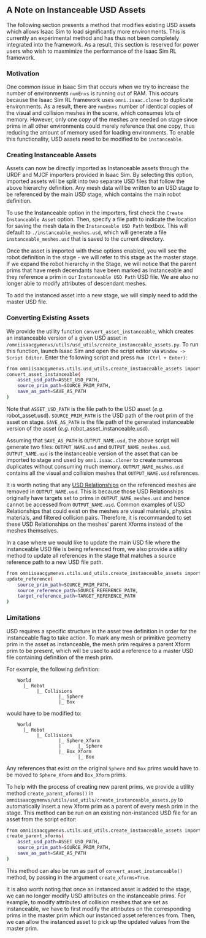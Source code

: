## A Note on Instanceable USD Assets

The following section presents a method that modifies existing USD assets 
which allows Isaac Sim to load significantly more environments. This is currently
an experimental method and has thus not been completely integrated into the 
framework. As a result, this section is reserved for power users who wish to 
maxmimize the performance of the Isaac Sim RL framework. 


### Motivation

One common issue in Isaac Sim that occurs when we try to increase 
the number of environments `numEnvs` is running out of RAM. This occurs because 
the Isaac Sim RL framework uses `omni.isaac.cloner` to duplicate environments. 
As a result, there are `numEnvs` number of identical copies of the visual and 
collision meshes in the scene, which consumes lots of memory. However, only one
copy of the meshes are needed on stage since prims in all other environments could 
merely reference that one copy, thus reducing the amount of memory used for loading 
environments. To enable this functionality, USD assets need to be modified to be
`instanceable`.


### Creating Instanceable Assets

Assets can now be directly imported as Instanceable assets through the URDF and MJCF importers provided in Isaac Sim. By selecting this option, imported assets will be split into two separate USD files that follow the above hierarchy definition. Any mesh data will be written to an USD stage to be referenced by the main USD stage, which contains the main robot definition. 

To use the Instanceable option in the importers, first check the `Create Instanceable Asset` option. Then, specify a file path to indicate the location for saving the mesh data in the `Instanceable USD Path` textbox. This will default to `./instanceable_meshes.usd`, which will generate a file `instanceable_meshes.usd` that is saved to the current directory.

Once the asset is imported with these options enabled, you will see the robot definition in the stage - we will refer to this stage as the master stage. If we expand the robot hierarchy in the Stage, we will notice that the parent prims that have mesh decendants have been marked as Instanceable and they reference a prim in our `Instanceable USD Path` USD file. We are also no longer able to modify attributes of descendant meshes.

To add the instanced asset into a new stage, we will simply need to add the master USD file.


### Converting Existing Assets

We provide the utility function `convert_asset_instanceable`, which creates an instanceable 
version of a given USD asset in `/omniisaacgymenvs/utils/usd_utils/create_instanceable_assets.py`. 
To run this function, launch Isaac Sim and open the script editor via `Window -> Script Editor`.
Enter the following script and press `Run (Ctrl + Enter)`:

```bash
from omniisaacgymenvs.utils.usd_utils.create_instanceable_assets import convert_asset_instanceable
convert_asset_instanceable(
    asset_usd_path=ASSET_USD_PATH, 
    source_prim_path=SOURCE_PRIM_PATH, 
    save_as_path=SAVE_AS_PATH
)
```

Note that `ASSET_USD_PATH` is the file path to the USD asset (*e.g.* robot_asset.usd). 
`SOURCE_PRIM_PATH` is the USD path of the root prim of the asset on stage. `SAVE_AS_PATH` 
is the file path of the generated instanceable version of the asset 
(*e.g.* robot_asset_instanceable.usd). 

Assuming that `SAVE_AS_PATH` is `OUTPUT_NAME.usd`, the above script will generate two files:
`OUTPUT_NAME.usd` and `OUTPUT_NAME_meshes.usd`. `OUTPUT_NAME.usd` is the instanceable version
of the asset that can be imported to stage and used by `omni.isaac.cloner` to create numerous
duplicates without consuming much memory. `OUTPUT_NAME_meshes.usd` contains all the visual
and collision meshes that `OUTPUT_NAME.usd` references.  

It is worth noting that any [USD Relationships](https://graphics.pixar.com/usd/dev/api/class_usd_relationship.html) 
on the referenced meshes are removed in `OUTPUT_NAME.usd`. This is because those USD Relationships
originally have targets set to prims in `OUTPUT_NAME_meshes.usd` and hence cannot be accessed 
from `OUTPUT_NAME.usd`. Common examples of USD Relationships that could exist on the meshes are
visual materials, physics materials, and filtered collision pairs. Therefore, it is recommanded
to set these USD Relationships on the meshes' parent Xforms instead of the meshes themselves.

In a case where we would like to update the main USD file where the instanceable USD file is being referenced from, we also provide a utility method to update all references in the stage that matches a source reference path to a new USD file path.

```bash
from omniisaacgymenvs.utils.usd_utils.create_instanceable_assets import update_reference
update_reference(
    source_prim_path=SOURCE_PRIM_PATH, 
    source_reference_path=SOURCE_REFERENCE_PATH,
    target_reference_path=TARGET_REFERENCE_PATH
)
```

### Limitations

USD requires a specific structure in the asset tree definition in order for the instanceable flag to take action. To mark any mesh or primitive geometry prim in the asset as instanceable, the mesh prim requires a parent Xform prim to be present, which will be used to add a reference to a master USD file containing definition of the mesh prim. 

For example, the following definition:

```
	World
	  |_ Robot
	       |_ Collisions
	               |_ Sphere
	               |_ Box
```

would have to be modified to:

```
	World
	  |_ Robot
	       |_ Collisions
	               |_ Sphere_Xform
	               |      |_ Sphere
	               |_ Box_Xform
	                      |_ Box
```

Any references that exist on the original `Sphere` and `Box` prims would have to be moved to `Sphere_Xform` and `Box_Xform` prims.

To help with the process of creating new parent prims, we provide a utility method `create_parent_xforms()` in `omniisaacgymenvs/utils/usd_utils/create_instanceable_assets.py` to automatically insert a new Xform prim as a parent of every mesh prim in the stage. This method can be run on an existing non-instanced USD file for an asset from the script editor:

```bash
from omniisaacgymenvs.utils.usd_utils.create_instanceable_assets import create_parent_xforms
create_parent_xforms(
    asset_usd_path=ASSET_USD_PATH, 
    source_prim_path=SOURCE_PRIM_PATH, 
    save_as_path=SAVE_AS_PATH
)
```

This method can also be run as part of `convert_asset_instanceable()` method, by passing in the argument `create_xforms=True`.

It is also worth noting that once an instanced asset is added to the stage, we can no longer modify USD attributes on the instanceable prims. For example, to modify attributes of collision meshes that are set as instanceable, we have to first modify the attributes on the corresponding prims in the master prim which our instanced asset references from. Then, we can allow the instanced asset to pick up the updated values from the master prim.
